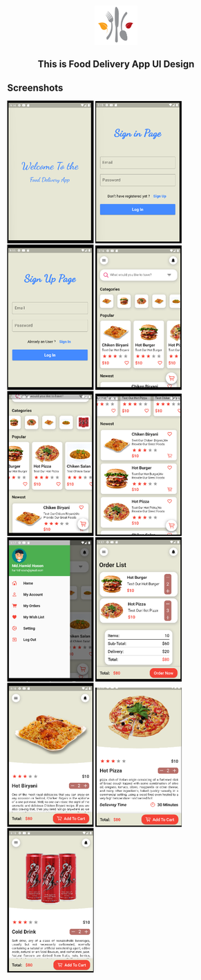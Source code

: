 <p align="center"> 
  <tr>
     <td><img src="/assets/icon.png" width=100 ></td>
  </tr>
  <h2 align="center">This is Food Delivery App UI Design<h2>
 </p>
 
 ## Screenshots
 <img src="./assets/app_image/img-1.png" width=200> <img src="./assets/app_image/img-2.png" width=200> <img src="./assets/app_image/img-3.png" width=200> <img src="./assets/app_image/img-4.png" width=200> <img src="./assets/app_image/img-5.png" width=200> <img src="./assets/app_image/img-6.png" width=200> <img src="./assets/app_image/img-7.png" width=200> <img src="./assets/app_image/img-8.png" width=200> <img src="./assets/app_image/img-9.png" width=200> <img src="./assets/app_image/img-10.png" width=200> <img src="./assets/app_image/img-11.png" width=200> 
